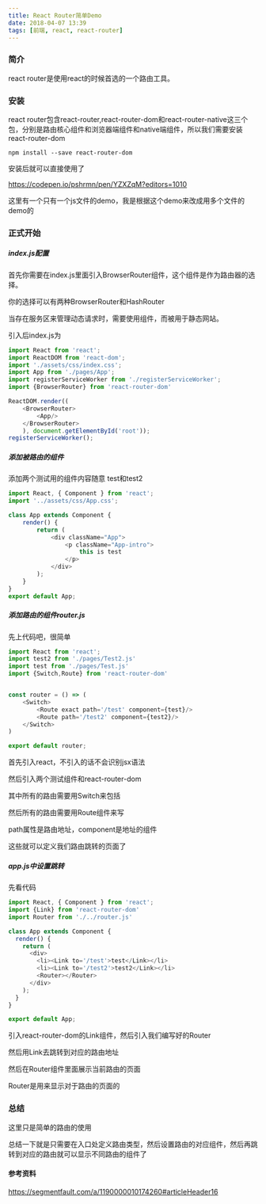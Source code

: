 ```yaml
---
title: React Router简单Demo
date: 2018-04-07 13:39
tags: [前端, react, react-router]
---
```



### 简介
react router是使用react的时候首选的一个路由工具。
<!--more-->
### 安装
react router包含react-router,react-router-dom和react-router-native这三个包，分别是路由核心组件和浏览器端组件和native端组件，所以我们需要安装react-router-dom

```
npm install --save react-router-dom
```
安装后就可以直接使用了

https://codepen.io/pshrmn/pen/YZXZqM?editors=1010

这里有一个只有一个js文件的demo，我是根据这个demo来改成用多个文件的demo的

### 正式开始

##### index.js配置
首先你需要在index.js里面引入BrowserRouter组件，这个组件是作为路由器的选择。

你的选择可以有两种BrowserRouter和HashRouter

当存在服务区来管理动态请求时，需要使用<BrowserRouter>组件，而<HashRouter>被用于静态网站。

引入后index.js为

```javascript
import React from 'react';
import ReactDOM from 'react-dom';
import './assets/css/index.css';
import App from './pages/App';
import registerServiceWorker from './registerServiceWorker';
import {BrowserRouter} from 'react-router-dom'

ReactDOM.render((
	<BrowserRouter>
		<App/>
	</BrowserRouter>
	), document.getElementById('root'));
registerServiceWorker();

```
##### 添加被路由的组件
添加两个测试用的组件内容随意 test和test2

```javascript
import React, { Component } from 'react';
import '../assets/css/App.css';

class App extends Component {
	render() {
		return (
			<div className="App">
				<p className="App-intro">
					this is test
				</p>
			</div>
		);
	}
}
export default App;

```

##### 添加路由的组件router.js
先上代码吧，很简单

```javascript
import React from 'react';
import test2 from './pages/Test2.js'
import test from './pages/Test.js'
import {Switch,Route} from 'react-router-dom'


const router = () => (
	<Switch>
		<Route exact path='/test' component={test}/>
		<Route path='/test2' component={test2}/>
	</Switch>
)

export default router;
```

首先引入react，不引入的话不会识别jsx语法

然后引入两个测试组件和react-router-dom

其中所有的路由需要用Switch来包括

然后所有的路由需要用Route组件来写

path属性是路由地址，component是地址的组件

这些就可以定义我们路由跳转的页面了

##### app.js中设置跳转

先看代码

```javascript
import React, { Component } from 'react';
import {Link} from 'react-router-dom'
import Router from './../router.js'

class App extends Component {
  render() {
    return (
      <div>
        <li><Link to='/test'>test</Link></li>
        <li><Link to='/test2'>test2</Link></li>
        <Router></Router>
      </div>
    );
  }
}

export default App;

```
引入react-router-dom的Link组件，然后引入我们编写好的Router

然后用Link去跳转到对应的路由地址

然后在Router组件里面展示当前路由的页面

Router是用来显示对于路由的页面的

### 总结
这里只是简单的路由的使用

总结一下就是只需要在入口处定义路由类型，然后设置路由的对应组件，然后再跳转到对应的路由就可以显示不同路由的组件了

#### 参考资料
https://segmentfault.com/a/1190000010174260#articleHeader16